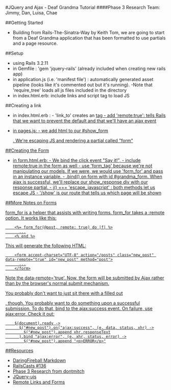 #JQuery and Ajax - Deaf Grandma Tutorial
####Phase 3 Research
Team: Jimmy, Dan, Luisa, Chae

##Getting Started
-  Building from Rails-The-Sinatra-Way by Keith Tom, we are going to start from a Deaf Grandma application that has been formatted to use partials and a page resource.


##Setup

- using Rails 3.2.11
- in Gemfile : 'gem 'jquery-rails' (already included when creating new rails app)
- in application.js (i.e. 'manifest file') : automatically generated asset pipeline (looks like it's commented out but it's running). 
        -Note that 'require_tree' loads all js files included in the directory
- in index.html.erb: include links and script tag to load JS

##Creating a link

- in index.html.erb : 
        - 'link_to' creates an <a href> tag 
        - add 'remote:true': tells Rails that we want to prevent the default and that we'll have an ajax event
        
- in pages.js:
        - we add html to our #show_form <div>. We're escaping JS and rendering a partial called "form"

##Creating the Form

- in form.html.erb:
        - We bind the click event "Say it!", 
        - include remote:true in the form as well
        - use 'form_tag' because we're not manipulating our models. If we were, we would use 'form_for' and pass in an instance variable. 
        - .bind() on form with id #grandma_form. When ajax is successful, we'll replace our show_response div with our response partial. 
        - j() === 'escape_javascript' : both methods let us escape JS
        - '/show' is our route that tells us which page will be shown

##More Notes on Forms

form_for is a helper that assists with writing forms. form_for takes a :remote option. It works like this:

        <%= form_for(@post, remote: true) do |f| %>
          ...
        <% end %>

This will generate the following HTML:

        <form accept-charset="UTF-8" action="/posts" class="new_post" data-remote="true" id="new_post" method="post">
          ...
        </form>
        
Note the data-remote='true'. Now, the form will be submitted by Ajax rather than by the browser's normal submit mechanism.

You probably don't want to just sit there with a filled out <form>, though. You probably want to do something upon a successful submission. To do that, bind to the ajax:success event. On failure, use ajax:error. Check it out:

        $(document).ready ->
          $("#new_post").on("ajax:success", (e, data, status, xhr) ->
            $("#new_post").append xhr.responseText
          ).bind "ajax:error", (e, xhr, status, error) ->
            $("#new_post").append "<p>ERROR</p>"


##Resources
-  [DaringFireball Markdown](http://daringfireball.net/projects/markdown/syntax#link)
-  [RailsCasts #136](http://railscasts.com/episodes/136-jquery-ajax-revised)
-  [Phase 3 Research from dontmitch](https://github.com/dontmitch/intro_to_rails/blob/master/Guides/7_jquery_and_ajax.md)
-  [JQuery-ujs](https://github.com/rails/jquery-ujs/wiki/ajax)
-  [Remote Links and Forms](http://www.alfajango.com/blog/rails-3-remote-links-and-forms/)
